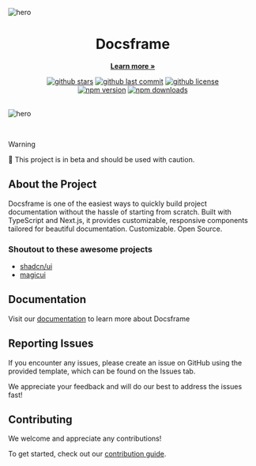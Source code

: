![hero](https://github.com/sprechblase/docsframe/blob/main/public/GitHub-Header.png)

<h1 align="center">
Docsframe
<br>
</h1>
<p align="center">
<a href="https://docsframe.work"><strong>Learn more »</strong></a>
</p>

<div align="center">
    <a href="https://github.com/sprechblase/docsframe/stargazers"><img src="https://img.shields.io/github/stars/sprechblase/docsframe?logo=github&style=flat" alt="github stars" /></a>
    <a href="https://github.com/sprechblase/docsframe"><img src="https://img.shields.io/github/last-commit/sprechblase/docsframe/main?logo=git&logoColor=white&style=flat" alt="github last commit" /></a>
    <a href="https://github.com/sprechblase/docsframe/blob/main/LICENSE"><img src="https://img.shields.io/github/license/sprechblase/docsframe?logoColor=white&style=flat" alt="github license" /></a>
</div>

<div align="center">
    <a href="https://www.npmjs.com/package/docsframe"><img src="https://img.shields.io/npm/v/docsframe?maxAge=3600" alt="npm version" /></a>
    <a href="https://www.npmjs.com/package/docsframe"><img src="https://img.shields.io/npm/dt/docsframe?maxAge=3600" alt="npm downloads" /></a>
</div>

<br>

![hero](https://github.com/sprechblase/docsframe/blob/main/public/preview_dark.png)

<br>

> [!WARNING]
> 🚧 This project is in beta and should be used with caution.

## About the Project

Docsframe is one of the easiest ways to quickly build project documentation without the hassle of starting from scratch. Built with TypeScript and Next.js, it provides customizable, responsive components tailored for beautiful documentation. Customizable. Open Source.

### Shoutout to these awesome projects

- [shadcn/ui](https://ui.shadcn.com)
- [magicui](https://magicui.design/)

## Documentation

Visit our [documentation](https://docsframe.work/docs) to learn more about Docsframe

## Reporting Issues

If you encounter any issues, please create an issue on GitHub using the provided template, which can be found on the Issues tab.

We appreciate your feedback and will do our best to address the issues fast!

## Contributing

We welcome and appreciate any contributions!

To get started, check out our [contribution guide](https://github.com/sprechblase/docsframe/blob/main/CONTRIBUTING.md).
